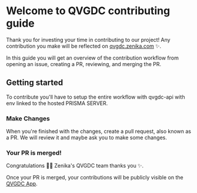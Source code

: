 # Welcome to QVGDC contributing guide

Thank you for investing your time in contributing to our project! Any contribution you make will be reflected on [qvgdc.zenika.com](https://qvgdc.zenika.com/) :sparkles:.

In this guide you will get an overview of the contribution workflow from opening an issue, creating a PR, reviewing, and merging the PR.

## Getting started

To contribute you'll have to setup the entire workflow with qvgdc-api with env linked to the hosted PRISMA SERVER.

### Make Changes

When you're finished with the changes, create a pull request, also known as a PR.
We will review it and maybe ask you to make some changes.

### Your PR is merged!

Congratulations :tada::tada: Zenika's QVGDC team thanks you :sparkles:.

Once your PR is merged, your contributions will be publicly visible on the [QVGDC App](https://qvgdc.zenika.com/).
